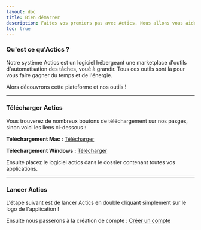 ```yaml
---
layout: doc
title: Bien démarrer
description: Faites vos premiers pas avec Actics. Nous allons vous aider à comprendre comment utiliser notre logiciel en 3 clics. 
toc: true
---
```


### Qu'est ce qu'Actics ? 

Notre système Actics est un logiciel hébergeant une marketplace d'outils d'automatisation des tâches, voué à grandir. Tous ces outils sont là pour vous faire gagner du temps et de l'énergie.

Alors découvrons cette plateforme et nos outils ! 

---------------------------------------

### Télécharger Actics

Vous trouverez de nombreux boutons de téléchargement sur nos pasges, sinon voici les liens ci-dessous :

**Téléchargement Mac :** [Télécharger](https://actics.s3.eu-west-2.amazonaws.com/desktop/Actics.zip) 

**Téléchargement Windows :** [Télécharger](https://actics.s3.eu-west-2.amazonaws.com/desktop/Actics.exe.zip)

Ensuite placez le logiciel actics dans le dossier contenant toutes vos applications.

---------------------------------------

### Lancer Actics

L'étape suivant est de lancer Actics en double cliquant simplement sur le logo de l'application !

Ensuite nous passerons à la création de compte : [Créer un compte](/docs/creer-un-compte/)